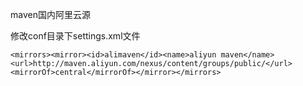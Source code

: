 maven国内阿里云源

修改conf目录下settings.xml文件

    <mirrors><mirror><id>alimaven</id><name>aliyun maven</name><url>http://maven.aliyun.com/nexus/content/groups/public/</url><mirrorOf>central</mirrorOf></mirror></mirrors>